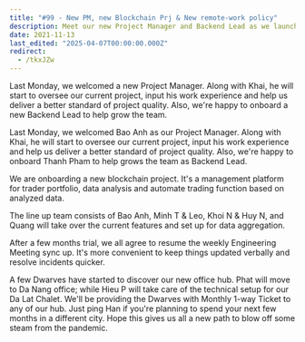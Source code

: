 ```yaml
---
title: "#99 - New PM, new Blockchain Prj & New remote-work policy"
description: Meet our new Project Manager and Backend Lead as we launch a blockchain trading platform and resume weekly engineering meetings for better team collaboration.
date: 2021-11-13
last_edited: "2025-04-07T00:00:00.000Z"
redirect:
  - /tkxJZw
---
```


Last Monday, we welcomed a new Project Manager. Along with Khai, he will start to oversee our current project, input his work experience and help us deliver a better standard of project quality. Also, we're happy to onboard a new Backend Lead to help grow the team.

Last Monday, we welcomed Bao Anh as our Project Manager. Along with Khai, he will start to oversee our current project, input his work experience and help us deliver a better standard of project quality. Also, we're happy to onboard Thanh Pham to help grows the team as Backend Lead.

We are onboarding a new blockchain project. It's a management platform for trader portfolio, data analysis and automate trading function based on analyzed data.

The line up team consists of Bao Anh, Minh T & Leo, Khoi N & Huy N, and Quang will take over the current features and set up for data aggregation.

After a few months trial, we all agree to resume the weekly Engineering Meeting sync up. It's more convenient to keep things updated verbally and resolve incidents quicker.

A few Dwarves have started to discover our new office hub. Phat will move to Da Nang office; while Hieu P will take care of the technical setup for our Da Lat Chalet. We'll be providing the Dwarves with Monthly 1-way Ticket to any of our hub. Just ping Han if you're planning to spend your next few months in a different city. Hope this gives us all a new path to blow off some steam from the pandemic.

